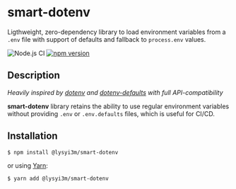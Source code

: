 # smart-dotenv

Ligthweight, zero-dependency library to load environment variables from a `.env` file with support of defaults and fallback to `process.env` values.

![Node.js CI](https://github.com/lysyi3m/smart-dotenv/workflows/Node.js%20CI/badge.svg?branch=master)
[![npm version](https://badge.fury.io/js/%40lysyi3m%2Fsmart-dotenv.svg)](https://badge.fury.io/js/%40lysyi3m%2Fsmart-dotenv)

## Description

*Heavily inspired by [dotenv](https://github.com/motdotla/dotenv) and [dotenv-defaults](https://github.com/mrsteele/dotenv-defaults) with full API-compatibility*

**smart-dotenv** library retains the ability to use regular environment variables without providing `.env` or `.env.defaults` files, which is useful for CI/CD.

## Installation

```sh
$ npm install @lysyi3m/smart-dotenv
```

or using [Yarn](https://yarnpkg.com/):
```sh
$ yarn add @lysyi3m/smart-dotenv
```
